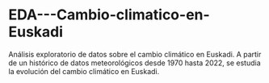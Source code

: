# EDA---Cambio-climatico-en-Euskadi
Análisis exploratorio de datos sobre el cambio climático en Euskadi. A partir de un histórico de datos meteorológicos desde 1970 hasta 2022, se estudia la evolución del cambio climático en Euskadi.
